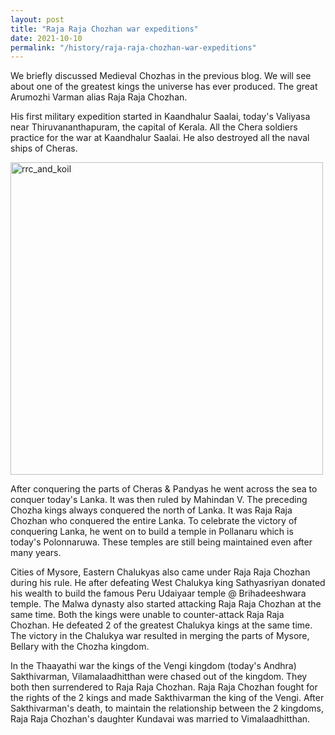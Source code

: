 ```yaml
---
layout: post
title: "Raja Raja Chozhan war expeditions"
date: 2021-10-10
permalink: "/history/raja-raja-chozhan-war-expeditions"
---
```


We briefly discussed Medieval Chozhas in the previous blog. We will see about one of the greatest kings the universe has ever produced. The great Arumozhi Varman alias Raja Raja Chozhan.

His first military expedition started in Kaandhalur Saalai, today's Valiyasa near Thiruvananthapuram, the capital of Kerala. All the Chera soldiers practice for the war at Kaandhalur Saalai. He also destroyed all the naval ships of Cheras.

<!--more-->

<img src="{{ site.url }}/assets/rrc_and_koil.jpg" alt="rrc_and_koil" class="inline" height=500/>

After conquering the parts of Cheras & Pandyas he went across the sea to conquer today's Lanka. It was then ruled by Mahindan V. The preceding Chozha kings always conquered the north of Lanka. It was Raja Raja Chozhan who conquered the entire Lanka. To celebrate the victory of conquering Lanka, he went on to build a temple in Pollanaru which is today's Polonnaruwa. These temples are still being maintained even after many years.

Cities of Mysore, Eastern Chalukyas also came under Raja Raja Chozhan during his rule. He after defeating West Chalukya king Sathyasriyan donated his wealth to build the famous Peru Udaiyaar temple @ Brihadeeshwara temple. The Malwa dynasty also started attacking Raja Raja Chozhan at the same time. Both the kings were unable to counter-attack Raja Raja Chozhan. He defeated 2 of the greatest Chalukya kings at the same time. The victory in the Chalukya war resulted in merging the parts of Mysore, Bellary with the Chozha kingdom.

In the Thaayathi war the kings of the Vengi kingdom (today's Andhra) Sakthivarman, Vilamalaadhitthan were chased out of the kingdom. They both then surrendered to Raja Raja Chozhan. Raja Raja Chozhan fought for the rights of the 2 kings and made Sakthivarman the king of the Vengi. After Sakthivarman's death, to maintain the relationship between the 2 kingdoms, Raja Raja Chozhan's daughter Kundavai was married to  Vimalaadhitthan.
